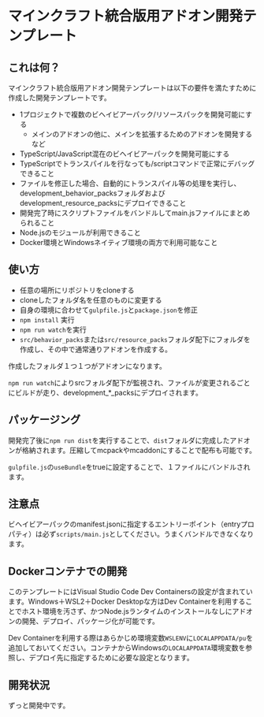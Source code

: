 # マインクラフト統合版用アドオン開発テンプレート
## これは何？
マインクラフト統合版用アドオン開発テンプレートは以下の要件を満たすために作成した開発テンプレートです。
- 1プロジェクトで複数のビヘイビアーパック/リソースパックを開発可能にする
    - メインのアドオンの他に、メインを拡張するためのアドオンを開発するなど
- TypeScript/JavaScript混在のビヘイビアーパックを開発可能にする
- TypeScriptでトランスパイルを行なっても/scriptコマンドで正常にデバッグできること
- ファイルを修正した場合、自動的にトランスパイル等の処理を実行し、development_behavior_packsフォルダおよびdevelopment_resource_packsにデプロイできること
- 開発完了時にスクリプトファイルをバンドルしてmain.jsファイルにまとめられること
- Node.jsのモジュールが利用できること
- Docker環境とWindowsネイティブ環境の両方で利用可能なこと

## 使い方
- 任意の場所にリポジトリをcloneする
- cloneしたフォルダ名を任意のものに変更する
- 自身の環境に合わせて`gulpfile.js`と`package.json`を修正
- `npm install` 実行
- `npm run watch`を実行
- `src/behavior_packs`または`src/resource_packs`フォルダ配下にフォルダを作成し、その中で通常通りアドオンを作成する。

作成したフォルダ１つ１つがアドオンになります。

`npm run watch`によりsrcフォルダ配下が監視され、ファイルが変更されるごとにビルドが走り、development_*_packsにデプロイされます。

## パッケージング
開発完了後に`npm run dist`を実行することで、`dist`フォルダに完成したアドオンが格納されます。圧縮してmcpackやmcaddonにすることで配布も可能です。

`gulpfile.js`の`useBundle`をtrueに設定することで、１ファイルにバンドルされます。

## 注意点
ビヘイビアーパックのmanifest.jsonに指定するエントリーポイント（entryプロパティ）は必ず`scripts/main.js`としてください。うまくバンドルできなくなります。

## Dockerコンテナでの開発
このテンプレートにはVisual Studio Code Dev Containersの設定が含まれています。Windows＋WSL2＋Docker Desktopな方はDev Containerを利用することでホスト環境を汚さず、かつNode.jsランタイムのインストールなしにアドオンの開発、デプロイ、パッケージ化が可能です。

Dev Containerを利用する際はあらかじめ環境変数`WSLENV`に`LOCALAPPDATA/pu`を追加しておいてください。コンテナからWindowsの`LOCALAPPDATA`環境変数を参照し、デプロイ先に指定するために必要な設定となります。

## 開発状況
ずっと開発中です。